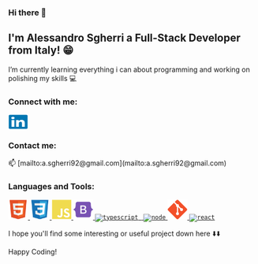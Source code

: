 ### Hi there 👋
## I'm Alessandro Sgherri a Full-Stack Developer from Italy! :grin:	

I’m currently learning everything i can about programming and working on polishing my skills :computer:

<p align="left">
<h3 align="left">Connect with me:</h3>
<a href="https://www.linkedin.com/in/alessandro-sgherri-a7523b22b/" target="blank"><img align="center" src="https://raw.githubusercontent.com/devicons/devicon/master/icons/linkedin/linkedin-original.svg" alt="devesh-kumar-singh-b43580136" height="30" width="40" /> </a>
</p>

<h3 align="left">Contact me:</h3>
📫 [mailto:a.sgherri92@gmail.com](mailto:a.sgherri92@gmail.com)

<h3 align="left">Languages and Tools:</h3>
<p align="left">  
    <a href="https://www.w3.org/html/" target="_blank"> 
        <code><img src="https://raw.githubusercontent.com/devicons/devicon/master/icons/html5/html5-original.svg" alt="html5" width="40" height="40"/></code> 
    </a>  
    <a href="https://www.w3schools.com/css/" target="_blank"> 
        <code><img src="https://raw.githubusercontent.com/devicons/devicon/master/icons/css3/css3-original.svg" alt="css3" width="40" height="40"/></code>  
    </a> 
    <a href="https://developer.mozilla.org/en-US/docs/Web/JavaScript" target="_blank"> 
        <code><img src="https://raw.githubusercontent.com/devicons/devicon/master/icons/javascript/javascript-plain.svg" alt="javascript" width="40" height="40"/></code>  
    </a>
    <a href="https://getbootstrap.com" target="_blank"> 
        <code><img src="https://raw.githubusercontent.com/devicons/devicon/master/icons/bootstrap/bootstrap-plain.svg" alt="bootstrap" width="40" height="40"/></code> 
    </a> 
    <a href="https://www.typescriptlang.org/" target="_blank"> 
        <code><img src="https://img.icons8.com/color/344/typescript.png" alt="typescript" width="40" height="40"/> </code> 
    </a> 
    <a href="https://nodejs.org/it/" target="_blank"> 
        <code><img src="https://img.icons8.com/color/344/nodejs.png" alt="node" width="40" height="40"/></code>  
    </a>
    <a href="https://git-scm.com/" target="_blank"> 
        <code><img src="https://raw.githubusercontent.com/devicons/devicon/master/icons/git/git-original.svg" alt="git" width="40" height="40"/></code>  
    </a> 
    <a href="https://it.reactjs.org/" target="_blank"> 
        <code><img src="https://img.icons8.com/plasticine/344/react.png" alt="react" width="40" height="40"/></code>  
    </a> 
</p>

I hope you'll find some interesting or useful project down here :arrow_down::arrow_down:

Happy Coding!
